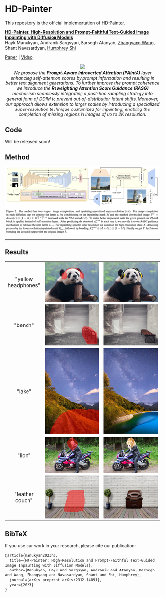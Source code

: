 # HD-Painter

This repository is the official implementation of [HD-Painter](https://arxiv.org/abs/2312.14091).


**[HD-Painter: High-Resolution and Prompt-Faithful Text-Guided Image Inpainting with Diffusion Models](https://arxiv.org/abs/2312.14091)**
</br>
Hayk Manukyan,
Andranik Sargsyan,
Barsegh Atanyan,
[Zhangyang Wang](https://www.ece.utexas.edu/people/faculty/atlas-wang),
Shant Navasardyan,
[Humphrey Shi](https://www.humphreyshi.com)
</br>

[Paper](https://arxiv.org/abs/2312.14091) | [Video](https://www.dropbox.com/scl/fi/t4lnssa9wbkd3bqo9kzgs/HDPainterTeaserVideoV4.mov?rlkey=vuk2zwm4z4pngt73cdmpmumpv&dl=0)


<p align="center">
<img src="__assets__/github/teaser.jpg" width="800px"/>  
<br>
<em>
We propose the <strong>Prompt-Aware Introverted Attention (PAIntA)</strong> layer enhancing self-attention scores by prompt information and resulting in better text alignment generations. To further improve the prompt coherence we introduce the <strong>Reweighting Attention Score Guidance (RASG)</strong> mechanism seamlessly integrating a post-hoc sampling strategy into general form of DDIM to prevent out-of-distribution latent shifts.
Moreover, our approach allows extension to larger scales by introducing a specialized super-resolution technique customized for inpainting, enabling the completion of missing regions in images of up to 2K resolution. 
</em>
</p>

## Code
Will be released soon!


## Method

<img src="__assets__/github/method_arch.png" raw=true>

---  

## Results

<table class="center">

<tr>
  <td width=5% align="center" style="font-size: 120%">"yellow headphones"</td>
  <td align="center"><img src="__assets__/github/results/masked/1.jpg" raw=true></td>
  <td align="center"><img src="__assets__/github/results/results/1.jpg"></td>
</tr>
<tr>
  <td width=5% align="center" style="font-size: 120%">"bench"</td>
  <td align="center"><img src="__assets__/github/results/masked/5.jpg" raw=true></td>
  <td align="center"><img src="__assets__/github/results/results/5.jpg"></td>
</tr>
<tr>
  <td width=5% align="center" style="font-size: 120%">"lake"</td>
  <td align="center"><img src="__assets__/github/results/masked/4.jpg" raw=true></td>
  <td align="center"><img src="__assets__/github/results/results/4.jpg"></td>
</tr>
<tr>
  <td width=5% align="center" style="font-size: 120%">"lion"</td>
  <td align="center"><img src="__assets__/github/results/masked/2.jpg" raw=true></td>
  <td align="center"><img src="__assets__/github/results/results/2.jpg"></td>
</tr>
<tr>
  <td width=5% align="center" style="font-size: 120%">"leather couch"</td>
  <td align="center"><img src="__assets__/github/results/masked/3.jpg" raw=true></td>
  <td align="center"><img src="__assets__/github/results/results/3.jpg"></td>
</tr>
</table>


## BibTeX
If you use our work in your research, please cite our publication:
```
@article{manukyan2023hd,
  title={HD-Painter: High-Resolution and Prompt-Faithful Text-Guided Image Inpainting with Diffusion Models},
  author={Manukyan, Hayk and Sargsyan, Andranik and Atanyan, Barsegh and Wang, Zhangyang and Navasardyan, Shant and Shi, Humphrey},
  journal={arXiv preprint arXiv:2312.14091},
  year={2023}
}
```